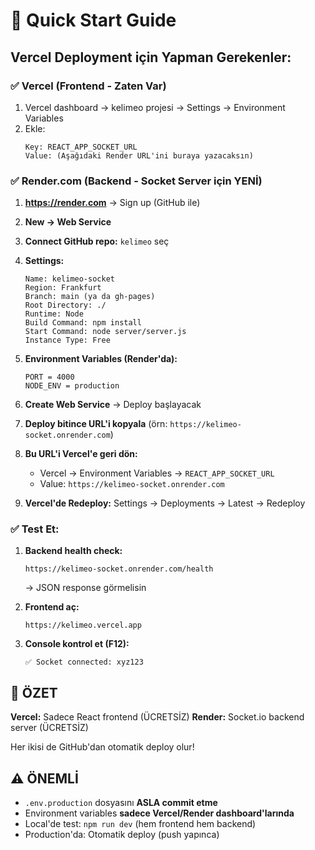 # 🚀 Quick Start Guide

## Vercel Deployment için Yapman Gerekenler:

### ✅ Vercel (Frontend - Zaten Var)
1. Vercel dashboard → kelimeo projesi → Settings → Environment Variables
2. Ekle:
   ```
   Key: REACT_APP_SOCKET_URL
   Value: (Aşağıdaki Render URL'ini buraya yazacaksın)
   ```

### ✅ Render.com (Backend - Socket Server için YENİ)

1. **https://render.com** → Sign up (GitHub ile)

2. **New → Web Service**

3. **Connect GitHub repo:** `kelimeo` seç

4. **Settings:**
   ```
   Name: kelimeo-socket
   Region: Frankfurt
   Branch: main (ya da gh-pages)
   Root Directory: ./
   Runtime: Node
   Build Command: npm install
   Start Command: node server/server.js
   Instance Type: Free
   ```

5. **Environment Variables (Render'da):**
   ```
   PORT = 4000
   NODE_ENV = production
   ```

6. **Create Web Service** → Deploy başlayacak

7. **Deploy bitince URL'i kopyala** (örn: `https://kelimeo-socket.onrender.com`)

8. **Bu URL'i Vercel'e geri dön:**
   - Vercel → Environment Variables → `REACT_APP_SOCKET_URL`
   - Value: `https://kelimeo-socket.onrender.com`

9. **Vercel'de Redeploy:** Settings → Deployments → Latest → Redeploy

### ✅ Test Et:

1. **Backend health check:**
   ```
   https://kelimeo-socket.onrender.com/health
   ```
   → JSON response görmelisin

2. **Frontend aç:**
   ```
   https://kelimeo.vercel.app
   ```

3. **Console kontrol et (F12):**
   ```
   ✅ Socket connected: xyz123
   ```

## 🎯 ÖZET

**Vercel:** Sadece React frontend (ÜCRETSİZ)
**Render:** Socket.io backend server (ÜCRETSİZ)

Her ikisi de GitHub'dan otomatik deploy olur!

## ⚠️ ÖNEMLİ

- `.env.production` dosyasını **ASLA commit etme**
- Environment variables **sadece Vercel/Render dashboard'larında**
- Local'de test: `npm run dev` (hem frontend hem backend)
- Production'da: Otomatik deploy (push yapınca)
